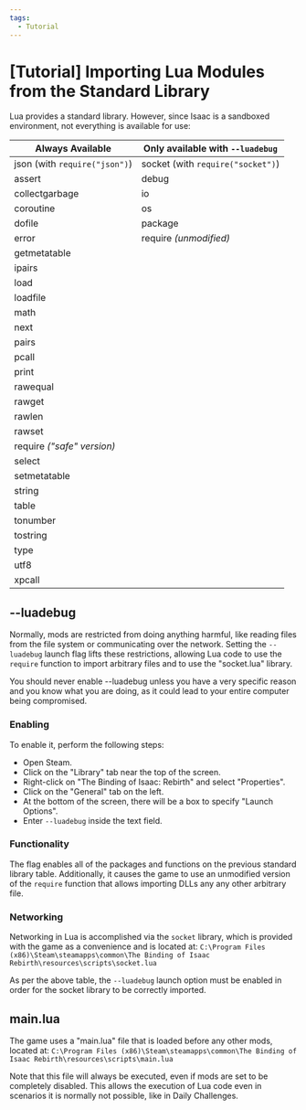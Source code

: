```yaml
---
tags:
  - Tutorial
---
```

# [Tutorial] Importing Lua Modules from the Standard Library

Lua provides a standard library. However, since Isaac is a sandboxed environment, not everything is available for use:

| **Always Available** | **Only available with `--luadebug`**
| -------------------- | ------------------------------------
| json (with `require("json")`) | socket (with `require("socket")`)
| assert                        | debug
| collectgarbage                | io
| coroutine                     | os
| dofile                        | package
| error                         | require *(unmodified)*
| getmetatable
| ipairs
| load
| loadfile
| math
| next
| pairs
| pcall
| print
| rawequal
| rawget
| rawlen
| rawset
| require *("safe" version)*
| select
| setmetatable
| string
| table
| tonumber
| tostring
| type
| utf8
| xpcall

## --luadebug

Normally, mods are restricted from doing anything harmful, like reading files from the file system or communicating over the network. Setting the `--luadebug` launch flag lifts these restrictions, allowing Lua code to use the `require` function to import arbitrary files and to use the "socket.lua" library.

You should never enable --luadebug unless you have a very specific reason and you know what you are doing, as it could lead to your entire computer being compromised.

### Enabling

To enable it, perform the following steps:

- Open Steam.
- Click on the "Library" tab near the top of the screen.
- Right-click on "The Binding of Isaac: Rebirth" and select "Properties".
- Click on the "General" tab on the left.
- At the bottom of the screen, there will be a box to specify "Launch Options".
- Enter `--luadebug` inside the text field.

### Functionality

The flag enables all of the packages and functions on the previous standard library table. Additionally, it causes the game to use an unmodified version of the `require` function that allows importing DLLs any any other arbitrary file.

### Networking

Networking in Lua is accomplished via the `socket` library, which is provided with the game as a convenience and is located at: `C:\Program Files (x86)\Steam\steamapps\common\The Binding of Isaac Rebirth\resources\scripts\socket.lua`

As per the above table, the `--luadebug` launch option must be enabled in order for the socket library to be correctly imported.

## main.lua

The game uses a "main.lua" file that is loaded before any other mods, located at: `C:\Program Files (x86)\Steam\steamapps\common\The Binding of Isaac Rebirth\resources\scripts\main.lua`

Note that this file will always be executed, even if mods are set to be completely disabled. This allows the execution of Lua code even in scenarios it is normally not possible, like in Daily Challenges.
